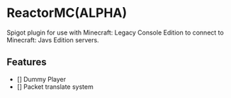 # ReactorMC(ALPHA)
Spigot plugin for use with Minecraft: Legacy Console Edition to connect to Minecraft: Javs Edition servers.
## Features
- [] Dummy Player
- [] Packet translate system

